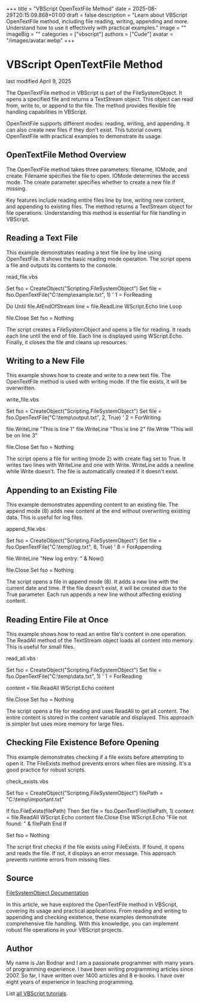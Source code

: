 +++
title = "VBScript OpenTextFile Method"
date = 2025-08-29T20:15:09.868+01:00
draft = false
description = "Learn about VBScript OpenTextFile method, including file reading, writing, appending and more. Understand how to use it effectively with practical examples."
image = ""
imageBig = ""
categories = ["vbscript"]
authors = ["Cude"]
avatar = "/images/avatar.webp"
+++

# VBScript OpenTextFile Method

last modified April 9, 2025

The OpenTextFile method in VBScript is part of the
FileSystemObject. It opens a specified file and returns a
TextStream object. This object can read from, write to, or append
to the file. The method provides flexible file handling capabilities in VBScript.

OpenTextFile supports different modes: reading, writing, and
appending. It can also create new files if they don't exist. This tutorial
covers OpenTextFile with practical examples to demonstrate its
usage.

## OpenTextFile Method Overview

The OpenTextFile method takes three parameters: filename, IOMode,
and create. Filename specifies the file to open. IOMode determines the access
mode. The create parameter specifies whether to create a new file if missing.

Key features include reading entire files line by line, writing new content, and
appending to existing files. The method returns a TextStream object for file
operations. Understanding this method is essential for file handling in VBScript.

## Reading a Text File

This example demonstrates reading a text file line by line using
OpenTextFile. It shows the basic reading mode operation. The script
opens a file and outputs its contents to the console.

read_file.vbs
  

Set fso = CreateObject("Scripting.FileSystemObject")
Set file = fso.OpenTextFile("C:\temp\example.txt", 1) ' 1 = ForReading

Do Until file.AtEndOfStream
    line = file.ReadLine
    WScript.Echo line
Loop

file.Close
Set fso = Nothing

The script creates a FileSystemObject and opens a file for reading.
It reads each line until the end of file. Each line is displayed using
WScript.Echo. Finally, it closes the file and cleans up resources.

## Writing to a New File

This example shows how to create and write to a new text file. The
OpenTextFile method is used with writing mode. If the file exists,
it will be overwritten.

write_file.vbs
  

Set fso = CreateObject("Scripting.FileSystemObject")
Set file = fso.OpenTextFile("C:\temp\output.txt", 2, True) ' 2 = ForWriting

file.WriteLine "This is line 1"
file.WriteLine "This is line 2"
file.Write "This will be on line 3"

file.Close
Set fso = Nothing

The script opens a file for writing (mode 2) with create flag set to True. It
writes two lines with WriteLine and one with Write.
WriteLine adds a newline while Write doesn't. The file
is automatically created if it doesn't exist.

## Appending to an Existing File

This example demonstrates appending content to an existing file. The append mode
(8) adds new content at the end without overwriting existing data. This is
useful for log files.

append_file.vbs
  

Set fso = CreateObject("Scripting.FileSystemObject")
Set file = fso.OpenTextFile("C:\temp\log.txt", 8, True) ' 8 = ForAppending

file.WriteLine "New log entry: " &amp; Now()

file.Close
Set fso = Nothing

The script opens a file in append mode (8). It adds a new line with the current
date and time. If the file doesn't exist, it will be created due to the True
parameter. Each run appends a new line without affecting existing content.

## Reading Entire File at Once

This example shows how to read an entire file's content in one operation. The
ReadAll method of the TextStream object loads all content into
memory. This is useful for small files.

read_all.vbs
  

Set fso = CreateObject("Scripting.FileSystemObject")
Set file = fso.OpenTextFile("C:\temp\data.txt", 1) ' 1 = ForReading

content = file.ReadAll
WScript.Echo content

file.Close
Set fso = Nothing

The script opens a file for reading and uses ReadAll to get all
content. The entire content is stored in the content variable and
displayed. This approach is simpler but uses more memory for large files.

## Checking File Existence Before Opening

This example demonstrates checking if a file exists before attempting to open it.
The FileExists method prevents errors when files are missing. It's
a good practice for robust scripts.

check_exists.vbs
  

Set fso = CreateObject("Scripting.FileSystemObject")
filePath = "C:\temp\important.txt"

If fso.FileExists(filePath) Then
    Set file = fso.OpenTextFile(filePath, 1)
    content = file.ReadAll
    WScript.Echo content
    file.Close
Else
    WScript.Echo "File not found: " &amp; filePath
End If

Set fso = Nothing

The script first checks if the file exists using FileExists. If
found, it opens and reads the file. If not, it displays an error message. This
approach prevents runtime errors from missing files.

## Source

[FileSystemObject Documentation](https://learn.microsoft.com/en-us/previous-versions/windows/internet-explorer/ie-developer/scripting-articles/6kxy1a51(v=vs.84))

In this article, we have explored the OpenTextFile method in
VBScript, covering its usage and practical applications. From reading and
writing to appending and checking existence, these examples demonstrate
comprehensive file handling. With this knowledge, you can implement robust file
operations in your VBScript projects.

## Author

My name is Jan Bodnar and I am a passionate programmer with many years of
programming experience. I have been writing programming articles since 2007. So
far, I have written over 1400 articles and 8 e-books. I have over eight years of
experience in teaching programming.

List [all VBScript tutorials](/vbscript/).